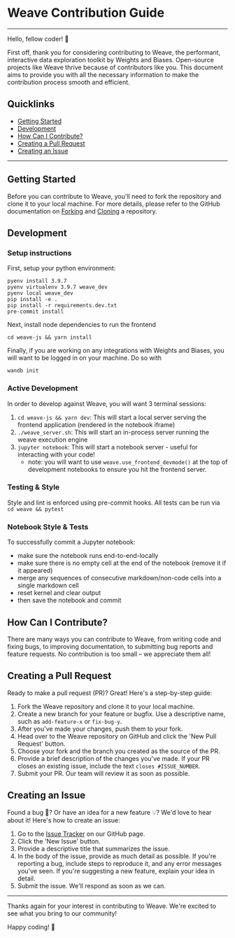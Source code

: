 # Weave Contribution Guide

---

Hello, fellow coder! 👋

First off, thank you for considering contributing to Weave, the performant, interactive data exploration toolkit by Weights and Biases. Open-source projects like Weave thrive because of contributors like you. This document aims to provide you with all the necessary information to make the contribution process smooth and efficient.

## Quicklinks

- [Getting Started](#getting-started)
- [Development](#development)
- [How Can I Contribute?](#how-can-i-contribute)
- [Creating a Pull Request](#creating-a-pull-request)
- [Creating an Issue](#creating-an-issue)

---

## Getting Started

Before you can contribute to Weave, you'll need to fork the repository and clone it to your local machine. For more details, please refer to the GitHub documentation on [Forking](https://docs.github.com/en/github/getting-started-with-github/fork-a-repo) and [Cloning](https://docs.github.com/en/github/creating-cloning-and-archiving-repositories/cloning-a-repository) a repository.

## Development

### Setup instructions

First, setup your python environment:

```
pyenv install 3.9.7
pyenv virtualenv 3.9.7 weave_dev
pyenv local weave_dev
pip install -e .
pip install -r requirements.dev.txt
pre-commit install
```

Next, install node dependencies to run the frontend

```
cd weave-js && yarn install
```

Finally, if you are working on any integrations with Weights and Biases, you will want to be logged in on your machine. Do so with

```
wandb init
```

### Active Development

In order to develop against Weave, you will want 3 terminal sessions:

1. `cd weave-js && yarn dev`: This will start a local server serving the frontend application (rendered in the notebook iframe)
2. `./weave_server.sh`: This will start an in-process server running the weave execution engine
3. `jupyter notebook`: This will start a notebook server - useful for interacting with your code!
   - note: you will want to use `weave.use_frontend_devmode()` at the top of development notebooks to ensure you hit the frontend server.

### Testing & Style

Style and lint is enforced using pre-commit hooks. All tests can be run via `cd weave && pytest`

### Notebook Style & Tests

To successfully commit a Jupyter notebook:
* make sure the notebook runs end-to-end-locally
* make sure there is no empty cell at the end of the notebook (remove it if it appeared)
* merge any sequences of consecutive markdown/non-code cells into a single markdown cell
* reset kernel and clear output
* then save the notebook and commit

## How Can I Contribute?

There are many ways you can contribute to Weave, from writing code and fixing bugs, to improving documentation, to submitting bug reports and feature requests. No contribution is too small – we appreciate them all!

## Creating a Pull Request

Ready to make a pull request (PR)? Great! Here's a step-by-step guide:

1. Fork the Weave repository and clone it to your local machine.
2. Create a new branch for your feature or bugfix. Use a descriptive name, such as `add-feature-x` or `fix-bug-y`.
3. After you've made your changes, push them to your fork.
4. Head over to the Weave repository on GitHub and click the 'New Pull Request' button.
5. Choose your fork and the branch you created as the source of the PR.
6. Provide a brief description of the changes you've made. If your PR closes an existing issue, include the text `closes #ISSUE_NUMBER`.
7. Submit your PR. Our team will review it as soon as possible.

## Creating an Issue

Found a bug 🐞? Or have an idea for a new feature 💡? We'd love to hear about it! Here's how to create an issue:

1. Go to the [Issue Tracker](issue_tracker_link) on our GitHub page.
2. Click the 'New Issue' button.
3. Provide a descriptive title that summarizes the issue.
4. In the body of the issue, provide as much detail as possible. If you're reporting a bug, include steps to reproduce it, and any error messages you've seen. If you're suggesting a new feature, explain your idea in detail.
5. Submit the issue. We'll respond as soon as we can.

---

Thanks again for your interest in contributing to Weave. We're excited to see what you bring to our community!

Happy coding! 🚀
